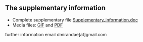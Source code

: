 ## __The supplementary information__

- Complete supplementary file [Supplementary_information.doc](https://github.com/karen9/Amazonia/blob/master/Supplementary/Supplemental_Information.doc)
- Media files: [GIF](https://github.com/karen9/Amazonia/tree/master/Supplementary/media) and [PDF](https://github.com/karen9/Amazonia/tree/master/Supplementary/media/PDF)

further information email dmirandae[at]gmail.com
